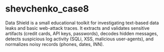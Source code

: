 # shevchenko_case8

Data Shield is a small educational toolkit for investigating text-based data leaks and basic web-attack traces.
It extracts and validates sensitive artifacts (credit cards, API keys, passwords), decodes hidden messages, detects suspicious log activity (SQLi, XSS, malicious user-agents), and normalizes noisy records (phones, dates, INN).
